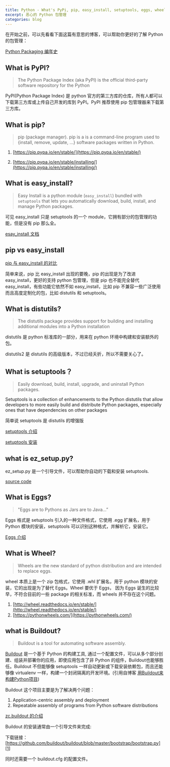 ```yaml
---
title: Python - What's PyPi, pip, easy_install, setuptools, eggs, wheel, Buildout?
excerpt: 恶心的 Python 包管理
categories: blog
---
```


在开始之前，可以先看看下面这篇有意思的博客，可以帮助你更好的了解 Python 的包管理：

[Python Packaging 编年史](http://wing2south.com/post/python-packaging-timeline/)

## What is PyPI?

> The Python Package Index (aka PyPI) is the official third-party software repository for the Python

PyPI(Python Package Index) 是 python 官方的第三方库的仓库，所有人都可以下载第三方库或上传自己开发的库到 PyPI。PyPI 推荐使用 pip 包管理器来下载第三方库。


## What is pip?

> pip (package manager). pip is a is a command-line program used to {install, remove, update, …} software packages written in Python.

1. [https://pip.pypa.io/en/stable/](https://pip.pypa.io/en/stable/)

2. [https://pip.pypa.io/en/stable/installing/](https://pip.pypa.io/en/stable/installing/)


## What is easy_install?

> Easy Install is a python module (``easy_install``) bundled with ``setuptools``
that lets you automatically download, build, install, and manage Python
packages.

可见 easy_install 只是 setuptools 的一个 module，它拥有部分的包管理的功能，但是没有 pip 那么全。

[esay_install 文档](https://svn.python.org/projects/sandbox/branches/setuptools-0.6/EasyInstall.txt)

## pip vs easy_install

[pip 与 easy_install 的对比](https://pip.readthedocs.io/en/1.1/other-tools.html#pip-compared-to-easy-install)

简单来说，pip 比 easy_install 出现的要晚，pip 的出现是为了改进 easy_install，更好的支持 python 包管理，但是 pip 也不能完全替代 easy_install，有些功能它依然不如 easy_install，比如 pip 不兼容一些广泛使用而且高度定制化的包，比如 distutils 和 setuptools。

## What is distutils?

> The distutils package provides support for building and installing additional modules into a Python installation

distutils 是 python  标准库的一部分，用来在 python 环境中构建和安装额外的包。

distutils2 是 distutils 的高级版本，不过已经夭折，所以不需要关心了。


## What is setuptools？

> Easily download, build, install, upgrade, and uninstall Python packages.

Setuptools is a collection of enhancements to the Python distutils that allow developers to more easily build and distribute Python packages, especially ones that have dependencies on other packages

简单说 setuptools 是 distutils 的增强版

[setuptools 介绍](https://setuptools.readthedocs.io/en/latest/setuptools.html)

[setuptools 安装](https://packaging.python.org/tutorials/installing-packages/)


## what is ez_setup.py?

ez_setup.py 是一个引导文件，可以帮助你自动的下载和安装 setuptools.

[source code](https://bootstrap.pypa.io/ez_setup.py)

## What is Eggs?

> "Eggs are to Pythons as Jars are to Java…”

Eggs 格式是 setuptools 引入的一种文件格式，它使用 .egg 扩展名，用于 Python 模块的安装，setuptools 可以识别这种格式，并解析它，安装它。

[Eggs 介绍](http://peak.telecommunity.com/DevCenter/PythonEggs)


## What is Wheel?

> Wheels are the new standard of python distribution and are intended to replace eggs.

wheel 本质上是一个 zip 包格式，它使用 .whl 扩展名，用于 python 模块的安装，它的出现是为了替代 Eggs。Wheel 要优于 Eggs， 因为 Eggs 诞生的比较早，不符合目前的一些 package 的相关标准，而 wheels 并不存在这个问题。

1. [http://wheel.readthedocs.io/en/stable/](http://wheel.readthedocs.io/en/stable/)
2. [https://pythonwheels.com/](https://pythonwheels.com/)


## what is Buildout?

> Buildout is a tool for automating software assembly.

[Buildout](http://docs.buildout.org/en/latest/index.html) 是一个基于 Python 的构建工具, 通过一个配置文件，可以从多个部分创建、组装并部署你的应用，即使应用包含了非 Python 的组件，Buildout也能够胜任。Buildout 不但能够像 setuptools 一样自动更新或下载安装依赖包，而且还能够像 virtualenv 一样，构建一个封闭隔离的开发环境。(引用自博客  [用Buildout来构建Python项目](https://lxneng.com/posts/192))

Buildout 这个项目主要是为了解决两个问题：

1. Application-centric assembly and deployment
2. Repeatable assembly of programs from Python software distributions

[zc.buildout 的介绍](https://pypi.python.org/pypi/zc.buildout)

Buildout 的安装通常由一个引导文件来完成:

下载链接：[https://github.com/buildout/buildout/blob/master/bootstrap/bootstrap.py][1]

同时还需要一个 buildout.cfg 的配置文件。


[1]: https://github.com/buildout/buildout/blob/master/bootstrap/bootstrap.py
